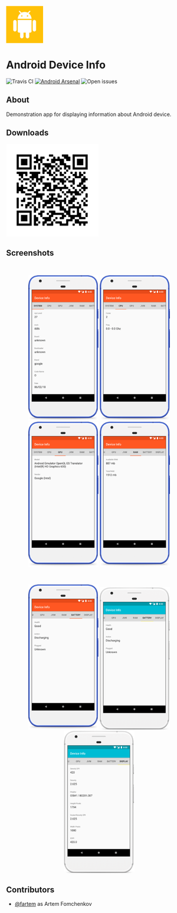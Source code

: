 <img src="media/logo/ic_app.png" height="100px" />

Android Device Info
=======================

![Travis CI](https://img.shields.io/travis/fartem/android-device-info)
[![Android Arsenal](https://img.shields.io/badge/Android%20Arsenal-Android%20Device%20Info-brightgreen.svg?style=flat)](https://android-arsenal.com/details/3/7904)
![Open issues](https://img.shields.io/github/issues-raw/fartem/android-device-info.svg?color=ff534a)

About
-------------------

Demonstration app for displaying information about Android device.

Downloads
-------------------

<img src="media/qrcodes/github_download.png" height="250px" />

Screenshots
-------------------

<br/>
<p align="center">
  <img src="media/screenshots/screenshot_01.png" width="190" />
  <img src="media/screenshots/screenshot_02.png" width="190" />
  <img src="media/screenshots/screenshot_03.png" width="190" />
  <img src="media/screenshots/screenshot_04.png" width="190" />
</p>

<br/>
<p align="center">
  <img src="media/screenshots/screenshot_05.png" width="190" />
  <img src="media/screenshots/screenshot_06.png" width="190" />
  <img src="media/screenshots/screenshot_07.png" width="190" />
</p>

Contributors
-------------------

* [@fartem](https://github.com/fartem) as Artem Fomchenkov